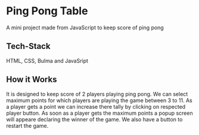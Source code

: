 # Ping Pong Table
A mini project made from JavaScript to keep score of ping pong 

## Tech-Stack
HTML, CSS, Bulma and JavaSript

## How it Works
It is designed to keep score of 2 players playing ping pong. We can select maximum points for which players are playing the game between 3 to 11. As a player gets a point we can increase there tally by clicking on respected player button. As soon as a player gets the maximum points a popup screen will appeare declaring the winner of the game. We also have a button to restart the game.
